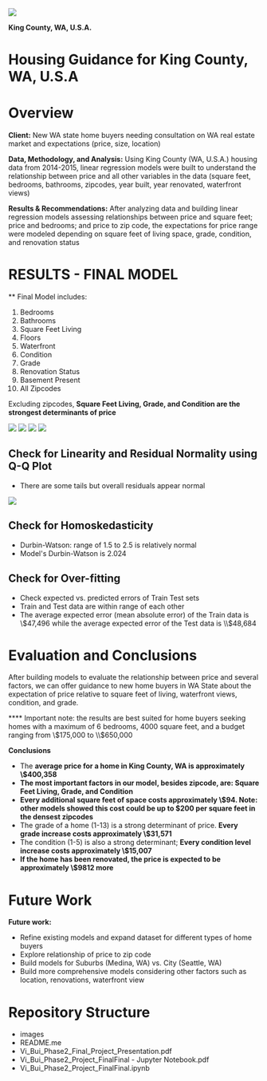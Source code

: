 <img src='images/King County.jpeg'>

**King County, WA, U.S.A.**  

# Housing Guidance for King County, WA, U.S.A

# Overview

**Client:** New WA state home buyers needing consultation on WA real estate market and expectations (price, size, location) 

**Data, Methodology, and Analysis:** Using King County (WA, U.S.A.) housing data from 2014-2015, linear regression models were built to understand the relationship between price and all other variables in the data (square feet, bedrooms, bathrooms, zipcodes, year built, year renovated, waterfront views)

**Results & Recommendations:** After analyzing data and building linear regression models assessing relationships between price and square feet; price and bedrooms; and price to zip code, the expectations for price range were modeled depending on square feet of living space, grade, condition, and renovation status 


# RESULTS - FINAL MODEL

** Final Model includes: 

1. Bedrooms 
2. Bathrooms 
3. Square Feet Living
4. Floors
5. Waterfront 
6. Condition
7. Grade
8. Renovation Status
9. Basement Present
10. All Zipcodes

Excluding zipcodes, **Square Feet Living, Grade, and Condition are the strongest determinants of price** 

<img src='images/Final Model.png'>

<img src='images/Square Feet Living.png'>

<img src='images/Building Grade.png'>

<img src='images/Condition.png'>


## Check for Linearity and Residual Normality using Q-Q Plot 
- There are some tails but overall residuals appear normal 

<img src='images/Residual Normality.png'>
    

## Check for Homoskedasticity

- Durbin-Watson: range of 1.5 to 2.5 is relatively normal
- Model's Durbin-Watson is 2.024

## Check for Over-fitting
- Check expected vs. predicted errors of Train Test sets 
- Train and Test data are within range of each other 
- The average expected error (mean absolute error) of the Train data is \\$47,496 while the average expected error of the Test data is \\$48,684


# Evaluation and Conclusions

After building models to evaluate the relationship between price and several factors, we can offer guidance to new home buyers in WA State about the expectation of price relative to square feet of living, waterfront views, condition, and grade. 

**** Important note: the results are best suited for home buyers seeking homes with a maximum of 6 bedrooms, 4000 square feet, and a budget ranging from \\$175,000 to \\$650,000

**Conclusions** 
- The **average price for a home in King County, WA is approximately \\$400,358**
-  **The most important factors in our model, besides zipcode, are: Square Feet Living, Grade, and Condition**
- **Every additional square feet of space costs approximately \\$94. Note: other models showed this cost could be up to $200 per square feet in the densest zipcodes** 
- The grade of a home (1-13) is a strong determinant of price. **Every grade increase costs approximately \\$31,571** 
- The condition (1-5) is also a strong determinant; **Every condition level increase costs approximately \\$15,007** 
- **If the home has been renovated, the price is expected to be approximately \\$9812 more**


# Future Work 

**Future work:** 
* Refine existing models and expand dataset for different types of home buyers 
* Explore relationship of price to zip code 
* Build models for Suburbs (Medina, WA) vs. City (Seattle, WA)
* Build more comprehensive models considering other factors such as location, renovations, waterfront view 


# Repository Structure

- images 
- README.me
- Vi_Bui_Phase2_Final_Project_Presentation.pdf
- Vi_Bui_Phase2_Project_FinalFinal - Jupyter Notebook.pdf
- Vi_Bui_Phase2_Project_FinalFinal.ipynb
